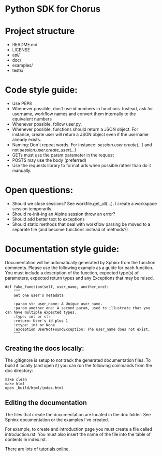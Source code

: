 Python SDK for Chorus
=====================

# Project structure
* README.md
* LICENSE
* api/
* doc/
* examples/
* tests/

# Code style guide:
* Use PEP8
* Whenever possible, don't use id numbers in functions. Instead, ask for username, workflow names and convert them internally to the equivalent numbers
* Whenever possible, follow user.py.
* Whenever possible, functions should return a JSON object. For instance, create user will return a JSON object even if the username already exists.
* Naming: Don't repeat words. For instance: *session.user.create(...)* and not *session.user.create_user(...)*
* GETs must use the param parameter in the request
* POSTS may use the body (preferred)
* Use the requests library to format urls when possible rather than do it manually.

# Open questions:
* Should we close sessions? See workfile.get_all(...). I create a workspace session temporarily.
* Should re-init-ing an Alpine session throw an error?
* Should add better text to exceptions
* Should static methods that deal with workflow parsing be moved to a separate file (and become functions instead of methods?)

# Documentation style guide:
Documentation will be automatically generated by Sphinx from the function comments. Please use the following example as a guide for each function. You must include a description of the function, expected type(s) of parameters, expected return types and any Exceptions that may be raised.

~~~
def fake_function(self, user_name, another_one):
    """
    Get one user's metadata

    :param str user_name: A Unique user name.
    :param another_one: A second param, used to illustrate that you can have multiple expected types.
    :type: int or str
    :return: User's id plus 1
    :rtype: int or None
    :exception UserNotFoundException: The user_name does not exist.
    """
~~~

## Creating the docs locally:

The .gitignore is setup to not track the generated documentation files. To build it locally (and open it) you can run the following commands from the doc directory:

~~~
make clean
make html
open _build/html/index.html
~~~

## Editing the documentation

The files that create the documentation are located in the doc folder. See Sphinx documentation or the examples I've created.

For example, to create and introduction page you must create a file called introduction.rst. You must also insert the name of the file into the table of contents in index.rst.

There are lots of [tutorials online](https://pythonhosted.org/an_example_pypi_project/sphinx.html#function-definitions).
